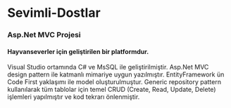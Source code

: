 # Sevimli-Dostlar
### Asp.Net MVC Projesi
#### Hayvanseverler için geliştirilen bir platformdur.
Visual Studio ortamında C# ve MsSQL ile geliştirilmiştir. 
Asp.Net MVC design pattern ile katmanlı mimariye uygun yazılmıştır. 
EntityFramework ün Code First yaklaşımı ile model oluşturulmuştur. 
Generic repository pattern kullanılarak tüm tablolar için temel CRUD (Create, Read, Update, Delete) işlemleri yapılmıştır ve kod tekrarı önlenmiştir.
